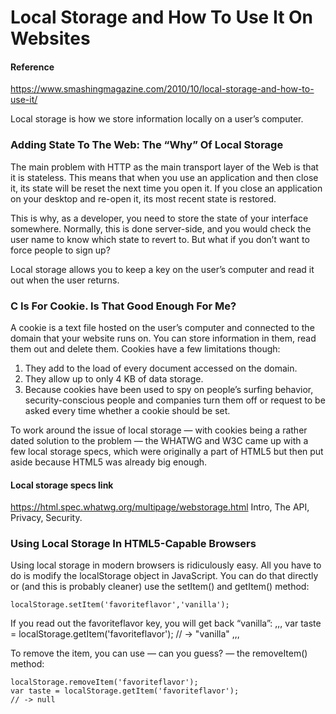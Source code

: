 # Local Storage and How To Use It On Websites

#### Reference
https://www.smashingmagazine.com/2010/10/local-storage-and-how-to-use-it/

Local storage is how we store information locally on a user’s computer.

### Adding State To The Web: The “Why” Of Local Storage

The main problem with HTTP as the main transport layer of the Web is that it is stateless. This means that when you use an application and then
close it, its state will be reset the next time you open it. If you close an application on your desktop and re-open it, its most recent state is 
restored.

This is why, as a developer, you need to store the state of your interface somewhere. Normally, this is done server-side, and you would check the 
user name to know which state to revert to. But what if you don’t want to force people to sign up?

Local storage allows you to keep a key on the user’s computer and read it out when the user returns.

### C Is For Cookie. Is That Good Enough For Me?

A cookie is a text file hosted on the user’s computer and connected to the domain that your website runs on. You can store information in them, 
read them out and delete them. Cookies have a few limitations though:

1) They add to the load of every document accessed on the domain.
2) They allow up to only 4 KB of data storage.
3) Because cookies have been used to spy on people’s surfing behavior, security-conscious people and companies turn them off or request to be 
   asked every time whether a cookie should be set.
   
To work around the issue of local storage — with cookies being a rather dated solution to the problem — the WHATWG and W3C came up with a few 
local storage specs, which were originally a part of HTML5 but then put aside because HTML5 was already big enough.

#### Local storage specs link
https://html.spec.whatwg.org/multipage/webstorage.html
Intro, The API, Privacy, Security.

### Using Local Storage In HTML5-Capable Browsers

Using local storage in modern browsers is ridiculously easy. All you have to do is modify the localStorage object in JavaScript. You can do that directly or (and this is probably cleaner) use the setItem() and getItem() method:

```
localStorage.setItem('favoriteflavor','vanilla');
```
If you read out the favoriteflavor key, you will get back “vanilla”:
,,,
var taste = localStorage.getItem('favoriteflavor');
// -> "vanilla"
,,,

To remove the item, you can use — can you guess? — the removeItem() method:

```
localStorage.removeItem('favoriteflavor');
var taste = localStorage.getItem('favoriteflavor');
// -> null
```



